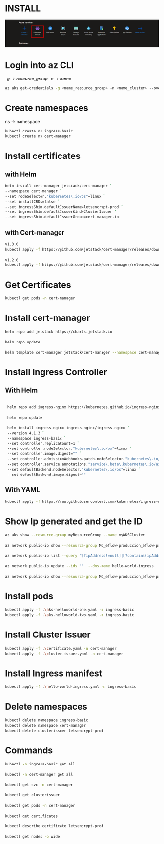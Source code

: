 # INSTALL

![image.png](/kubernetes_service.png)

# Login into az CLI

_-g -> resource_group
-n -> name_

```sh
az aks get-credentials -g <name_resource_group> -n <name_cluster> --overwrite-existing
```

# Create namespaces

ns -> namespace

```sh
kubectl create ns ingress-basic
kubectl create ns cert-manager
```

# Install certificates

## with Helm

```sh
helm install cert-manager jetstack/cert-manager `
--namespace cert-manager `
--set nodeSelector."kubernetes\.io/os"=linux `
--set installCRDs=false `
--set ingressShim.defaultIssuerName=letsencrypt-prod `
--set ingressShim.defaultIssuerKind=ClusterIssuer `
--set ingressShim.defaultIssuerGroup=cert-manager.io
```

## with Cert-manager

```sh
v1.3.0
kubectl apply -f https://github.com/jetstack/cert-manager/releases/download/v1.3.0/cert-manager.yaml -n cert-manager

v1.2.0
kubectl apply -f https://github.com/jetstack/cert-manager/releases/download/v1.2.0/cert-manager.crds.yaml -n cert-manager
```

# Get Certificates

```sh
kubectl get pods -n cert-manager
```

# Install cert-manager

```sh
helm repo add jetstack https://charts.jetstack.io

helm repo update

helm template cert-manager jetstack/cert-manager --namespace cert-manager | kubectl apply -f -
```

# Install Ingress Controller

## With Helm

```sh

 helm repo add ingress-nginx https://kubernetes.github.io/ingress-nginx

 helm repo update

 helm install ingress-nginx ingress-nginx/ingress-nginx `
 --version 4.1.3 `
 --namespace ingress-basic `
 --set controller.replicaCount=1 `
 --set controller.nodeSelector."kubernetes\.io/os"=linux `
 --set controller.image.digest="" `
 --set controller.admissionWebhooks.patch.nodeSelector."kubernetes\.io/os"=linux `
 --set controller.service.annotations."service\.beta\.kubernetes\.io/azure-load-balancer-health-probe-request-path"=/healthz ` --set controller.admissionWebhooks.patch.image.digest="" `
 --set defaultBackend.nodeSelector."kubernetes\.io/os"=linux `
 --set defaultBackend.image.digest=""
```

## With YAML

```sh
kubectl apply -f https://raw.githubusercontent.com/kubernetes/ingress-nginx/controller-v1.2.1/deploy/static/provider/cloud/deploy.yaml
```

# Show Ip generated and get the ID

```sh
az aks show --resource-group myResourceGroup --name myAKSCluster

az network public-ip show --resource-group MC_eflow-produccion_eflow-produccion_eastus  --ids ''

az network public-ip list --query "[?ipAddress!=null]|[?contains(ipAddress, xx.xxx.xxx.xxxs')].[id]" --output tsv

az network public-ip update --ids ''  --dns-name hello-world-ingress

az network public-ip show --resource-group MC_eflow-produccion_eflow-produccion_centralus --id '' --query "{fqdn: dnsSettings.fqdn, address: ipAddress}"
```

# Install pods

```sh
kubectl apply -f .\aks-helloworld-one.yaml -n ingress-basic
kubectl apply -f .\aks-helloworld-two.yaml -n ingress-basic
```

# Install Cluster Issuer

```sh
kubectl apply -f .\certificate.yaml -n cert-manager
kubectl apply -f .\cluster-issuer.yaml -n cert-manager
```

# Install Ingress manifest

```sh
kubectl apply -f .\hello-world-ingress.yaml -n ingress-basic
```

# Delete namespaces

```sh
kubectl delete namespace ingress-basic
kubectl delete namespace cert-manager
kubectl delete clusterissuer letsencrypt-prod
```

# Commands

```sh
kubectl -n ingress-basic get all

kubectl -n cert-manager get all

kubectl get svc -n cert-manager

kubectl get clusterissuer

kubectl get pods -n cert-manager

kubectl get certificates

kubectl describe certificate letsencrypt-prod

kubectl get nodes -o wide

```
